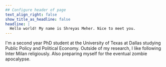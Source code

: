 ```yaml
---
## Configure header of page
text_align_right: false
show_title_as_headline: false
headline: |
  Hello world! My name is Shreyas Meher. Nice to meet you.
---
```


<!-- this is a subheadline -->
I'm a second year PhD student at the University of Texas at Dallas studying Public Policy and Political Economy. Outside of my research, I like following Inter Milan religiously. Also preparing myself for the eventual zombie apocalypse. 